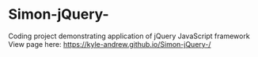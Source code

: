 # Simon-jQuery-
Coding project demonstrating application of jQuery JavaScript framework<br>
View page here: https://kyle-andrew.github.io/Simon-jQuery-/
